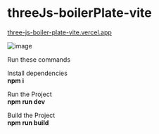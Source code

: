 # threeJs-boilerPlate-vite

[three-js-boiler-plate-vite.vercel.app](three-js-vite-template.vercel.app/)

![image](https://user-images.githubusercontent.com/25223402/187588318-ede82962-3a6c-47f0-a463-101e47bc42b2.png)


Run these commands </br>

Install dependencies </br>
<b>npm i</b> </br>

Run the Project</br>
<b>npm run dev</b> </br>

Build the Project</br>
<b>npm run build</b>
